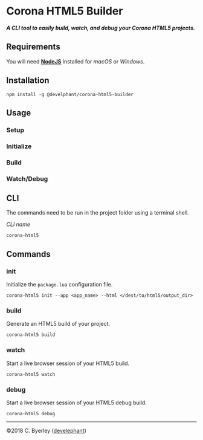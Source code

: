 # Corona HTML5 Builder

___A CLI tool to easily build, watch, and debug your Corona HTML5 projects.___

## Requirements

You will need __[NodeJS](https://nodejs.org/en/download/)__ installed for _macOS_ or _Windows_.

## Installation

```
npm install -g @develphant/corona-html5-builder
```

## Usage

### Setup

### Initialize

### Build

### Watch/Debug

## CLI

The commands need to be run in the project folder using a terminal shell.

_CLI name_

```
corona-html5
```

## Commands

### init

Initialize the `package.lua` configuration file.

```
corona-html5 init --app <app_name> --html </dest/to/html5/output_dir>
```

### build

Generate an HTML5 build of your project.

```
corona-html5 build
```

### watch

Start a live browser session of your HTML5 build.

```
corona-html5 watch
```

### debug

Start a live browser session of your HTML5 debug build.

```
corona-html5 debug
```
___

&copy;2018 C. Byerley ([develephant](https://develephant.com))